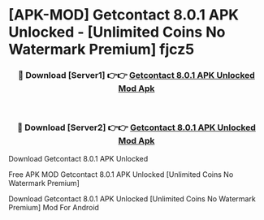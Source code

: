# [APK-MOD] Getcontact 8.0.1 APK Unlocked - [Unlimited Coins No Watermark Premium] fjcz5



<div align="center">
<h3>🔴 Download [Server1] 👉👉 <a href="https://momento.my/?title=Getcontact_8.0.1_APK_Unlocked">Getcontact 8.0.1 APK Unlocked Mod Apk</a></h3><br>

<h3>🔴 Download [Server2] 👉👉 <a href="https://momento.my/?title=Getcontact_8.0.1_APK_Unlocked">Getcontact 8.0.1 APK Unlocked Mod Apk</a></h3>
</div>



Download Getcontact 8.0.1 APK Unlocked 

Free APK MOD Getcontact 8.0.1 APK Unlocked [Unlimited Coins No Watermark Premium]

Download Getcontact 8.0.1 APK Unlocked [Unlimited Coins No Watermark Premium] Mod For Android
